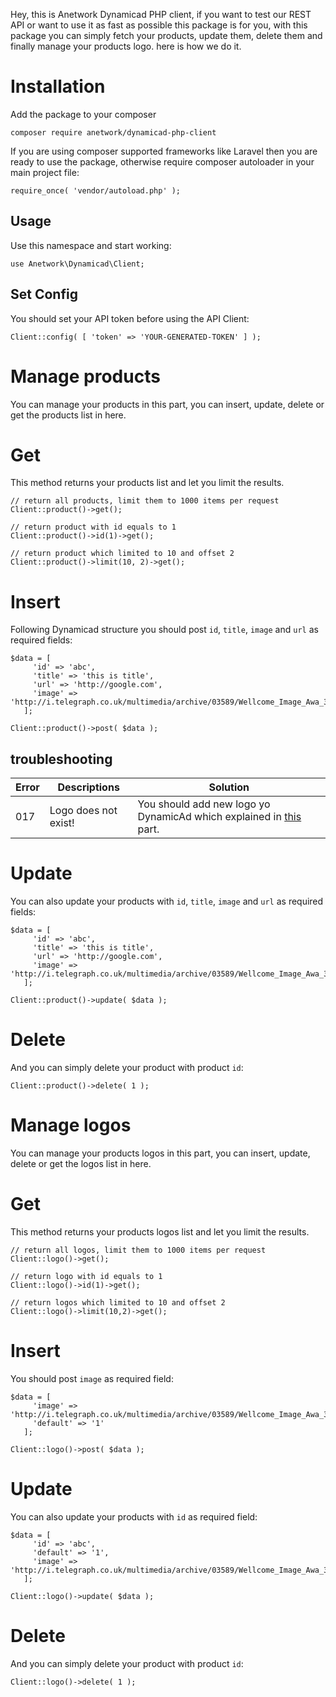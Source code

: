 Hey, this is Anetwork Dynamicad PHP client, if you want to test our REST API or want to use it as fast as possible this package is for you, with this package you can simply fetch your products, update them, delete them and finally manage your products logo. here is how we do it.

# Installation
Add the package to your composer

```
composer require anetwork/dynamicad-php-client
```

If you are using composer supported frameworks like Laravel then you are ready to use the package, otherwise require composer autoloader in your main project file:

```
require_once( 'vendor/autoload.php' );
```

## Usage
Use this namespace and start working:

```
use Anetwork\Dynamicad\Client;
```

## Set Config
You should set your API token before using the API Client:

```
Client::config( [ 'token' => 'YOUR-GENERATED-TOKEN' ] );
```

# Manage products
You can manage your products in this part, you can insert, update, delete or get the products list in here.

# Get
This method returns your products list and let you limit the results.

```
// return all products, limit them to 1000 items per request
Client::product()->get();

// return product with id equals to 1
Client::product()->id(1)->get();

// return product which limited to 10 and offset 2
Client::product()->limit(10, 2)->get();
```

# Insert
Following Dynamicad structure you should post ```id```, ```title```, ```image``` and ```url``` as required fields:

```
$data = [
     'id' => 'abc',
     'title' => 'this is title',
     'url' => 'http://google.com',
     'image' => 'http://i.telegraph.co.uk/multimedia/archive/03589/Wellcome_Image_Awa_3589699k.jpg'
   ];

Client::product()->post( $data );
```

## troubleshooting

| Error | Descriptions | Solution |
| --- | --- | --- |
| 017 | Logo does not exist! | You should add new logo yo DynamicAd which explained in [this](https://github.com/anetwork/dynamicad-php-client#insert-1) part.

# Update
You can also update your products with ```id```, ```title```, ```image``` and ```url``` as required fields:

```
$data = [
     'id' => 'abc',
     'title' => 'this is title',
     'url' => 'http://google.com',
     'image' => 'http://i.telegraph.co.uk/multimedia/archive/03589/Wellcome_Image_Awa_3589699k.jpg'
   ];

Client::product()->update( $data );
```

# Delete
And you can simply delete your product with product ```id```:

```
Client::product()->delete( 1 );
```

# Manage logos

You can manage your products logos in this part, you can insert, update, delete or get the logos list in here.

# Get
This method returns your products logos list and let you limit the results.

```
// return all logos, limit them to 1000 items per request
Client::logo()->get();

// return logo with id equals to 1
Client::logo()->id(1)->get();

// return logos which limited to 10 and offset 2
Client::logo()->limit(10,2)->get();
```

# Insert
You should post  ```image``` as required field:

```
$data = [
     'image' => 'http://i.telegraph.co.uk/multimedia/archive/03589/Wellcome_Image_Awa_3589699k.jpg',
     'default' => '1'
   ];

Client::logo()->post( $data );
```

# Update
You can also update your products with ```id``` as required field:

```
$data = [
     'id' => 'abc',
     'default' => '1',
     'image' => 'http://i.telegraph.co.uk/multimedia/archive/03589/Wellcome_Image_Awa_3589699k.jpg'
   ];

Client::logo()->update( $data );
```

# Delete
And you can simply delete your product with product ```id```:

```
Client::logo()->delete( 1 );
```
